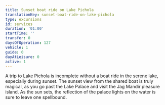 ```yaml
---
title: Sunset boat ride on Lake Pichola
translationKey: sunset-boat-ride-on-lake-pichola
type: excursions
id: services
duration: '01:00'
startTime: ''
transfer: 0
daysOfOperation: 127
vehicle: 1
guide: 0
dayAtLeisure: 0
active: 1
---
```

A trip to Lake Pichola is incomplete without a boat ride in the serene lake, especially during sunset. The sunset view from the shared boat is truly magical, as you go past the Lake Palace and visit the Jag Mandir pleasure island. As the sun sets, the reflection of the palace lights on the water is sure to leave one spellbound.